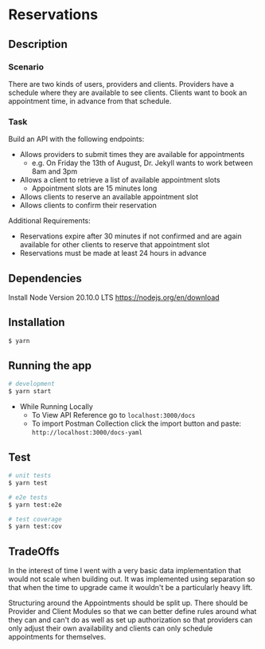 # Reservations

## Description

### Scenario

There are two kinds of users, providers and clients. Providers have a schedule where they are available to see clients. Clients want to book an appointment time, in advance from that schedule.

### Task

Build an API with the following endpoints:

- Allows providers to submit times they are available for appointments
  - e.g. On Friday the 13th of August, Dr. Jekyll wants to work between 8am and 3pm
- Allows a client to retrieve a list of available appointment slots
  - Appointment slots are 15 minutes long
- Allows clients to reserve an available appointment slot
- Allows clients to confirm their reservation

Additional Requirements:

- Reservations expire after 30 minutes if not confirmed and are again available for other clients to reserve that appointment slot
- Reservations must be made at least 24 hours in advance

## Dependencies

Install Node Version 20.10.0 LTS <https://nodejs.org/en/download>

## Installation

```bash
$ yarn
```

## Running the app

```bash
# development
$ yarn start
```

- While Running Locally
  - To View API Reference go to `localhost:3000/docs`
  - To import Postman Collection click the import button and paste: `http://localhost:3000/docs-yaml`

## Test

```bash
# unit tests
$ yarn test

# e2e tests
$ yarn test:e2e

# test coverage
$ yarn test:cov
```

## TradeOffs

In the interest of time I went with a very basic data implementation that would not scale when building out. It was implemented using separation so that when the time to upgrade came it wouldn't be a particularly heavy lift.

Structuring around the Appointments should be split up. There should be Provider and Client Modules so that we can better define rules around what they can and can't do as well as set up authorization so that providers can only adjust their own availability and clients can only schedule appointments for themselves.

